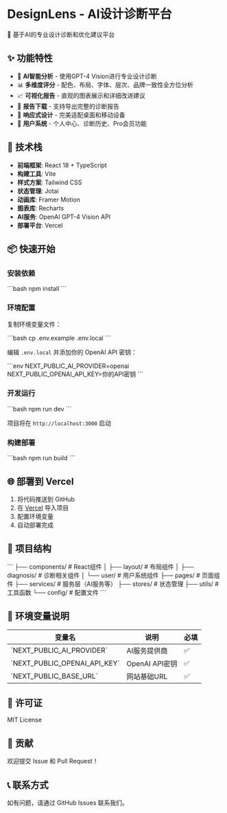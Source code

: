 # DesignLens - AI设计诊断平台

🎨 基于AI的专业设计诊断和优化建议平台

## ✨ 功能特性

- 🤖 **AI智能分析** - 使用GPT-4 Vision进行专业设计诊断
- 📊 **多维度评分** - 配色、布局、字体、层次、品牌一致性全方位分析
- 📈 **可视化报告** - 直观的图表展示和详细改进建议
- 💾 **报告下载** - 支持导出完整的诊断报告
- 📱 **响应式设计** - 完美适配桌面和移动设备
- 👥 **用户系统** - 个人中心、诊断历史、Pro会员功能

## 🚀 技术栈

- **前端框架**: React 18 + TypeScript
- **构建工具**: Vite
- **样式方案**: Tailwind CSS
- **状态管理**: Jotai
- **动画库**: Framer Motion
- **图表库**: Recharts
- **AI服务**: OpenAI GPT-4 Vision API
- **部署平台**: Vercel

## 📦 快速开始

### 安装依赖

\`\`\`bash
npm install
\`\`\`

### 环境配置

复制环境变量文件：

\`\`\`bash
cp .env.example .env.local
\`\`\`

编辑 `.env.local` 并添加你的 OpenAI API 密钥：

\`\`\`env
NEXT_PUBLIC_AI_PROVIDER=openai
NEXT_PUBLIC_OPENAI_API_KEY=你的API密钥
\`\`\`

### 开发运行

\`\`\`bash
npm run dev
\`\`\`

项目将在 `http://localhost:3000` 启动

### 构建部署

\`\`\`bash
npm run build
\`\`\`

## 🌐 部署到 Vercel

1. 将代码推送到 GitHub
2. 在 [Vercel](https://vercel.com) 导入项目
3. 配置环境变量
4. 自动部署完成

## 📁 项目结构

\`\`\`
├── components/          # React组件
│   ├── layout/         # 布局组件
│   ├── diagnosis/      # 诊断相关组件
│   └── user/          # 用户系统组件
├── pages/              # 页面组件
├── services/           # 服务层（AI服务等）
├── stores/            # 状态管理
├── utils/             # 工具函数
└── config/            # 配置文件
\`\`\`

## 🔧 环境变量说明

| 变量名 | 说明 | 必填 |
|--------|------|------|
| \`NEXT_PUBLIC_AI_PROVIDER\` | AI服务提供商 | ✅ |
| \`NEXT_PUBLIC_OPENAI_API_KEY\` | OpenAI API密钥 | ✅ |
| \`NEXT_PUBLIC_BASE_URL\` | 网站基础URL | ✅ |

## 📄 许可证

MIT License

## 🤝 贡献

欢迎提交 Issue 和 Pull Request！

## 📞 联系方式

如有问题，请通过 GitHub Issues 联系我们。
